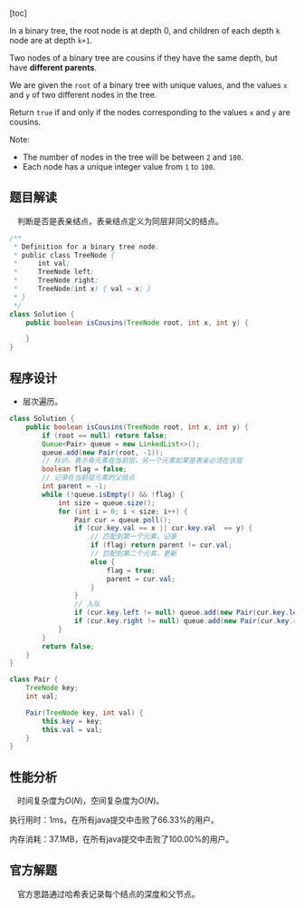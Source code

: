 [toc]

In a binary tree, the root node is at depth 0, and children of each depth `k` node are at depth `k+1`.

Two nodes of a binary tree are cousins if they have the same depth, but have **different parents**.

We are given the `root` of a binary tree with unique values, and the values `x` and `y` of two different nodes in the tree.

Return `true` if and only if the nodes corresponding to the values `x` and `y` are cousins.



Note:

* The number of nodes in the tree will be between `2` and `100`.
* Each node has a unique integer value from `1` to `100`.



## 题目解读

&emsp;判断是否是表亲结点，表亲结点定义为同层非同父的结点。

```java
/**
 * Definition for a binary tree node.
 * public class TreeNode {
 *     int val;
 *     TreeNode left;
 *     TreeNode right;
 *     TreeNode(int x) { val = x; }
 * }
 */
class Solution {
    public boolean isCousins(TreeNode root, int x, int y) {

    }
}
```

## 程序设计

* 层次遍历。

```java
class Solution {
    public boolean isCousins(TreeNode root, int x, int y) {
        if (root == null) return false;
        Queue<Pair> queue = new LinkedList<>();
        queue.add(new Pair(root, -1));
        // 标识，表示有元素在当前层，另一个元素如果是表亲必须在该层
        boolean flag = false;
        // 记录在当前层元素的父结点
        int parent = -1;
        while (!queue.isEmpty() && !flag) {
            int size = queue.size();
            for (int i = 0; i < size; i++) {
                Pair cur = queue.poll();
                if (cur.key.val == x || cur.key.val  == y) {
                    // 匹配到第一个元素，记录
                    if (flag) return parent != cur.val;
                    // 匹配到第二个元素，更新
                    else {
                        flag = true;
                        parent = cur.val;
                    }
                }
                // 入队
                if (cur.key.left != null) queue.add(new Pair(cur.key.left, cur.key.val));
                if (cur.key.right != null) queue.add(new Pair(cur.key.right, cur.key.val));  
            }
        }
        return false;
    }
}

class Pair {
    TreeNode key;
    int val;

    Pair(TreeNode key, int val) {
        this.key = key;
        this.val = val;
    }
}
```

## 性能分析

&emsp;时间复杂度为$O(N)$，空间复杂度为$O(N)$。

执行用时：1ms，在所有java提交中击败了66.33%的用户。

内存消耗：37.1MB，在所有java提交中击败了100.00%的用户。

## 官方解题

&emsp;官方思路通过哈希表记录每个结点的深度和父节点。